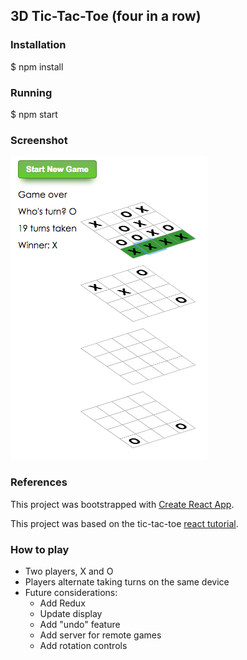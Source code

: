 3D Tic-Tac-Toe (four in a row)
------------------------------

### Installation

$ npm install

### Running

$ npm start

### Screenshot

![screenshot](src/screenshot.png)

### References

This project was bootstrapped with [Create React App](https://github.com/facebookincubator/create-react-app).

This project was based on the tic-tac-toe [react tutorial](https://facebook.github.io/react/tutorial/tutorial.html).

### How to play

- Two players, X and O
- Players alternate taking turns on the same device
- Future considerations:
  - Add Redux
  - Update display
  - Add "undo" feature
  - Add server for remote games
  - Add rotation controls
